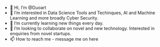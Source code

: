 - 👋 Hi, I’m @Duoart
- 👀 I’m interested in Data Science Tools and Techinques, AI and Machine Learning and more broadly Cyber Security.
- 🌱 I’m currently learning new things every day.
- 💞️ I’m looking to collaborate on novel and new technology. Interested in enquiries from novel startups. 
- 📫 How to reach me - message me on here

<!---
Duoart/Duoart is a ✨ special ✨ repository because its `README.md` (this file) appears on your GitHub profile.
You can click the Preview link to take a look at your changes.
--->
